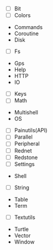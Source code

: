 - [ ] Bit
- [ ] Colors
- Commands
- Coroutine
- Disk
- [ ] Fs
- Gps
- Help
- HTTP
- IO
- [ ] Keys
- [ ] Math
- Multishell
- OS
- [ ] Painutils(API)
- [ ] Parallel
- [ ] Peripheral
- [ ] Rednet
- [ ] Redstone
- [ ] Settings
- Shell
- [ ] String
- Table
- Term
- [ ] Textutils
- Turtle
- Vector
- Window
